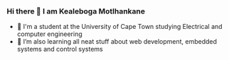### Hi there 👋 I am Kealeboga Motlhankane

- 📖 I'm a student at the University of Cape Town studying Electrical and computer engineering
- 🌱 I’m also learning all neat stuff about web development, embedded systems and control systems

<!--
**Kealeboga56/Kealeboga56** is a ✨ _special_ ✨ repository because its `README.md` (this file) appears on your GitHub profile.

Here are some ideas to get you started:

- 🔭 I’m currently working on ...
- 🌱 I’m currently learning ...
- 👯 I’m looking to collaborate on ...
- 🤔 I’m looking for help with ...
- 💬 Ask me about ...
- 📫 How to reach me: ...
- 😄 Pronouns: ...
- ⚡ Fun fact: ...
-->
